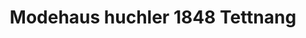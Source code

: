 ---
title: "Modehaus huchler 1848 Tettnang"
url: /tettnang/modehaus-huchler-1848-tettnang/
shop: Kleidung
---